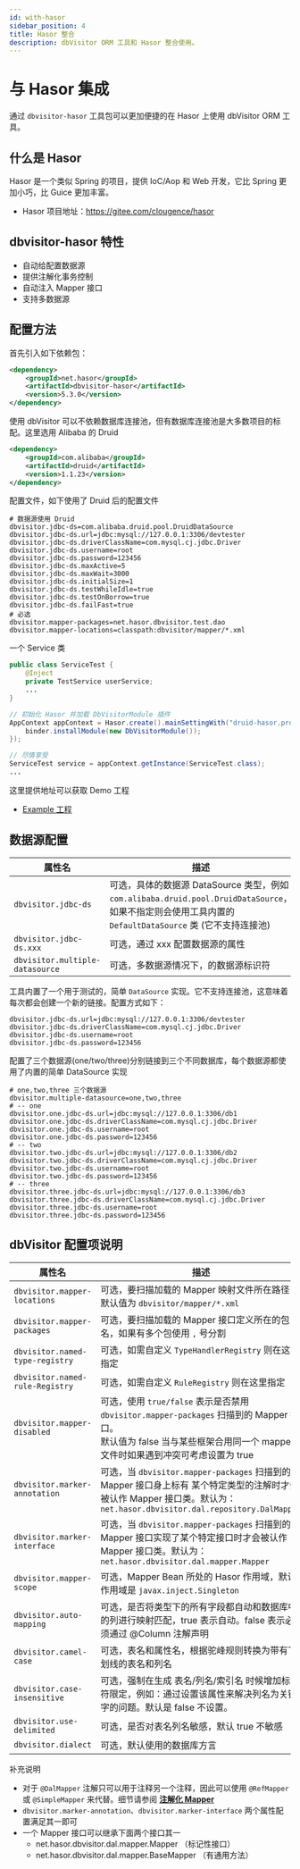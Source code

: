 ```yaml
---
id: with-hasor
sidebar_position: 4
title: Hasor 整合
description: dbVisitor ORM 工具和 Hasor 整合使用。
---
```

# 与 Hasor 集成

通过 `dbvisitor-hasor` 工具包可以更加便捷的在 Hasor 上使用 dbVisitor ORM 工具。

## 什么是 Hasor
Hasor 是一个类似 Spring 的项目，提供 IoC/Aop 和 Web 开发，它比 Spring 更加小巧，比 Guice 更加丰富。

- Hasor 项目地址：https://gitee.com/clougence/hasor

## dbvisitor-hasor 特性

- 自动给配置数据源
- 提供注解化事务控制
- 自动注入 Mapper 接口
- 支持多数据源

## 配置方法

首先引入如下依赖包：

```xml
<dependency>
    <groupId>net.hasor</groupId>
    <artifactId>dbvisitor-hasor</artifactId>
    <version>5.3.0</version>
</dependency>
```

使用 dbVisitor 可以不依赖数据库连接池，但有数据库连接池是大多数项目的标配。这里选用 Alibaba 的 Druid

```xml
<dependency>
    <groupId>com.alibaba</groupId>
    <artifactId>druid</artifactId>
    <version>1.1.23</version>
</dependency>
```

配置文件，如下使用了 Druid 后的配置文件

```properties
# 数据源使用 Druid
dbvisitor.jdbc-ds=com.alibaba.druid.pool.DruidDataSource
dbvisitor.jdbc-ds.url=jdbc:mysql://127.0.0.1:3306/devtester
dbvisitor.jdbc-ds.driverClassName=com.mysql.cj.jdbc.Driver
dbvisitor.jdbc-ds.username=root
dbvisitor.jdbc-ds.password=123456
dbvisitor.jdbc-ds.maxActive=5
dbvisitor.jdbc-ds.maxWait=3000
dbvisitor.jdbc-ds.initialSize=1
dbvisitor.jdbc-ds.testWhileIdle=true
dbvisitor.jdbc-ds.testOnBorrow=true
dbvisitor.jdbc-ds.failFast=true
# 必选
dbvisitor.mapper-packages=net.hasor.dbvisitor.test.dao
dbvisitor.mapper-locations=classpath:dbvisitor/mapper/*.xml
```

一个 Service 类

```java
public class ServiceTest {
    @Inject
    private TestService userService;
    ...
}
```

```java
// 初始化 Hasor 并加载 DbVisitorModule 插件
AppContext appContext = Hasor.create().mainSettingWith("druid-hasor.properties").build(binder -> {
    binder.installModule(new DbVisitorModule());
});

// 尽情享受
ServiceTest service = appContext.getInstance(ServiceTest.class);
...
```

这里提供地址可以获取 Demo 工程

- [Example 工程](https://gitee.com/zycgit/dbvisitor/tree/main/dbvisitor-example/hasor/)

## 数据源配置

| 属性名                             | 描述                                                                                                                 |
|---------------------------------|--------------------------------------------------------------------------------------------------------------------|
| `dbvisitor.jdbc-ds`             | 可选，具体的数据源 DataSource 类型，例如 `com.alibaba.druid.pool.DruidDataSource`，如果不指定则会使用工具内置的 `DefaultDataSource` 类 (它不支持连接池) |
| `dbvisitor.jdbc-ds.xxx`         | 可选，通过 xxx 配置数据源的属性                                                                                                 |
| `dbvisitor.multiple-datasource` | 可选，多数据源情况下，的数据源标识符                                                                                                 |

工具内置了一个用于测试的，简单 `DataSource` 实现。它不支持连接池，这意味着每次都会创建一个新的链接。配置方式如下：

```properties
dbvisitor.jdbc-ds.url=jdbc:mysql://127.0.0.1:3306/devtester
dbvisitor.jdbc-ds.driverClassName=com.mysql.cj.jdbc.Driver
dbvisitor.jdbc-ds.username=root
dbvisitor.jdbc-ds.password=123456
```

配置了三个数据源(one/two/three)分别链接到三个不同数据库，每个数据源都使用了内置的简单 DataSource 实现

```properties
# one,two,three 三个数据源
dbvisitor.multiple-datasource=one,two,three
# -- one
dbvisitor.one.jdbc-ds.url=jdbc:mysql://127.0.0.1:3306/db1
dbvisitor.one.jdbc-ds.driverClassName=com.mysql.cj.jdbc.Driver
dbvisitor.one.jdbc-ds.username=root
dbvisitor.one.jdbc-ds.password=123456
# -- two
dbvisitor.two.jdbc-ds.url=jdbc:mysql://127.0.0.1:3306/db2
dbvisitor.two.jdbc-ds.driverClassName=com.mysql.cj.jdbc.Driver
dbvisitor.two.jdbc-ds.username=root
dbvisitor.two.jdbc-ds.password=123456
# -- three
dbvisitor.three.jdbc-ds.url=jdbc:mysql://127.0.0.1:3306/db3
dbvisitor.three.jdbc-ds.driverClassName=com.mysql.cj.jdbc.Driver
dbvisitor.three.jdbc-ds.username=root
dbvisitor.three.jdbc-ds.password=123456
```

## dbVisitor 配置项说明

| 属性名                             | 描述                                                                                                                                |
|---------------------------------|-----------------------------------------------------------------------------------------------------------------------------------|
| `dbvisitor.mapper-locations`    | 可选，要扫描加载的 Mapper 映射文件所在路径，默认值为 `dbvisitor/mapper/*.xml`                                                                           |
| `dbvisitor.mapper-packages`     | 可选，要扫描加载的 Mapper 接口定义所在的包名，如果有多个包使用 `,` 号分割                                                                                       |
| `dbvisitor.named-type-registry` | 可选，如需自定义 `TypeHandlerRegistry` 则在这里指定                                                                                             |
| `dbvisitor.named-rule-Registry` | 可选，如需自定义 `RuleRegistry` 则在这里指定                                                                                                    |
| `dbvisitor.mapper-disabled`     | 可选，使用 `true/false` 表示是否禁用 `dbvisitor.mapper-packages` 扫描到的 Mapper 接口。<br/>默认值为 false 当与某些框架合用同一个 mapper 文件时如果遇到冲突可考虑设置为 true      |
| `dbvisitor.marker-annotation`   | 可选，当 `dbvisitor.mapper-packages` 扫描到的 Mapper 接口身上标有 某个特定类型的注解时才会被认作 Mapper 接口类。默认为：`net.hasor.dbvisitor.dal.repository.DalMapper` |
| `dbvisitor.marker-interface`    | 可选，当 `dbvisitor.mapper-packages` 扫描到的 Mapper 接口实现了某个特定接口时才会被认作 Mapper 接口类。默认为：`net.hasor.dbvisitor.dal.mapper.Mapper`             |
| `dbvisitor.mapper-scope`        | 可选，Mapper Bean 所处的 Hasor 作用域，默认作用域是 `javax.inject.Singleton`                                                                      |
| `dbvisitor.auto-mapping`        | 可选，是否将类型下的所有字段都自动和数据库中的列进行映射匹配，true 表示自动。false 表示必须通过 @Column 注解声明                                                                |                                                                                                                         
| `dbvisitor.camel-case`          | 可选，表名和属性名，根据驼峰规则转换为带有下划线的表名和列名                                                                                                    |                                                                                                                        
| `dbvisitor.case-insensitive`    | 可选，强制在生成 表名/列名/索引名 时候增加标识符限定，例如：通过设置该属性来解决列名为关键字的问题。默认是 false 不设置。                                                                |                                                                                                                               
| `dbvisitor.use-delimited`       | 可选，是否对表名列名敏感，默认 true 不敏感                                                                                                          |                                                                                                                               
| `dbvisitor.dialect`             | 可选，默认使用的数据库方言                                                                                                                     |

补充说明
- 对于 `@DalMapper` 注解只可以用于注释另一个注释，因此可以使用 `@RefMapper` 或 `@SimpleMapper` 来代替。细节请参阅 **[注解化 Mapper](../guides/dal/anno-mapper.mdx)**
- `dbvisitor.marker-annotation`、`dbvisitor.marker-interface` 两个属性配置满足其一即可
- 一个 Mapper 接口可以继承下面两个接口其一
    - net.hasor.dbvisitor.dal.mapper.Mapper （标记性接口）
    - net.hasor.dbvisitor.dal.mapper.BaseMapper （有通用方法）
